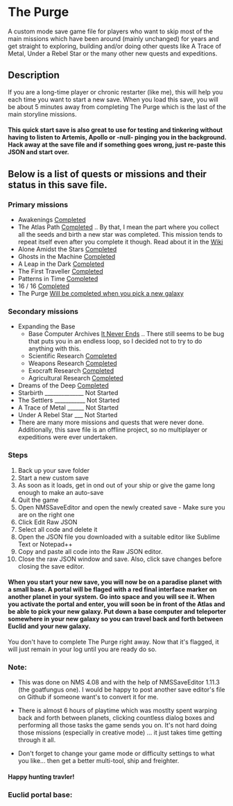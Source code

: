 # The Purge

A custom mode save game file for players who want to skip most of the main missions which have been around (mainly unchanged) for years and get straight to exploring, building and/or doing other quests like A Trace of Metal, Under a Rebel Star or the many other new quests and expeditions.

## Description

If you are a long-time player or chronic restarter (like me), this will help you each time you want to start a new save. When you load this save, you will be about 5 minutes away from completing The Purge which is the last of the main storyline missions.
#### This quick start save is also great to use for testing and tinkering without having to listen to Artemis, Apollo or -null- pinging you in the background. Hack away at the save file and if something goes wrong, just re-paste this JSON and start over.

##     

## Below is a list of quests or missions and their status in this save file.

### Primary missions

* Awakenings [Completed](https://nomanssky.fandom.com/wiki/Awakenings)
* The Atlas Path [Completed](https://nomanssky.fandom.com/wiki/The_Atlas_Path#The_Final_Atlas_Interface) .. By that, I mean the part where you collect all the seeds and birth a new star was completed. This mission tends to repeat itself even after you complete it though. Read about it in the [Wiki](https://nomanssky.fandom.com/wiki/The_Atlas_Path#Completion_and_Mission_Log)
* Alone Amidst the Stars [Completed](https://nomanssky.fandom.com/wiki/Alone_Amidst_the_Stars)
* Ghosts in the Machine [Completed](https://nomanssky.fandom.com/wiki/Ghosts_in_the_Machine)
* A Leap in the Dark [Completed](https://nomanssky.fandom.com/wiki/A_Leap_in_the_Dark)
* The First Traveller [Completed](https://nomanssky.fandom.com/wiki/The_First_Traveller)
* Patterns in Time [Completed](https://nomanssky.fandom.com/wiki/Patterns_in_Time)
* 16 / 16 [Completed](https://nomanssky.fandom.com/wiki/16_/_16)
* The Purge [Will be completed when you pick a new galaxy](https://nomanssky.fandom.com/wiki/The_Purge)

### Secondary missions

* Expanding the Base
    * Base Computer Archives [It Never Ends](https://nomanssky.fandom.com/wiki/Base_Computer_Archives) .. There still seems to be bug that puts you in an endless loop, so I decided not to try to do anything with this.
    * Scientific Research [Completed](https://nomanssky.fandom.com/wiki/Scientific_Research)
    * Weapons Research [Completed](https://nomanssky.fandom.com/wiki/Weapons_Research)
    * Exocraft Research [Completed](https://nomanssky.fandom.com/wiki/Exocraft_Technician)
    * Agricultural Research [Completed](https://nomanssky.fandom.com/wiki/Agricultural_Research)
* Dreams of the Deep [Completed](https://nomanssky.fandom.com/wiki/Dreams_of_the_Deep)
* Starbirth ______________ Not Started
* The Settlers ___________ Not Started
* A Trace of Metal ______ Not Started
* Under A Rebel Star ___ Not Started
* There are many more missions and quests that were never done. Additionally, this save file is an offline project, so no multiplayer or expeditions were ever undertaken.

### Steps

1.  Back up your save folder
2.  Start a new custom save
3.  As soon as it loads, get in ond out of your ship or give the game long enough to make an auto-save
4.  Quit the game
5.  Open NMSSaveEditor and open the newly created save - Make sure you are on the right one
6.  Click Edit Raw JSON
7.  Select all code and delete it
8.  Open the JSON file you downloaded with a suitable editor like Sublime Text or Notepad++ 
9.  Copy and paste all code into the Raw JSON editor.
10. Close the raw JSON window and save. Also, click save changes before closing the save editor.

#### When you start your new save, you will now be on a paradise planet with a small base. A portal will be flaged with a red final interface marker on another planet in your system. Go into space and you will see it. When you activate the portal and enter, you will soon be in front of the Atlas and be able to pick your new galaxy. Put down a base computer and teleporter somewhere in your new galaxy so you can travel back and forth between Euclid and your new galaxy.

You don't have to complete The Purge right away. Now that it's flagged, it will just remain in your log until you are ready do so.

#### 

### Note:
* This was done on NMS 4.08 and with the help of NMSSaveEditor 1.11.3 (the goatfungus one). I would be happy to post another save editor's file on Github if someone want's to convert it for me.

* There is almost 6 hours of playtime which was mostlty spent warping back and forth between planets, clicking countless dialog boxes and performing all those tasks the game sends you on. It's not hard doing those missions (especially in creative mode) ... it just takes time getting through it all.

* Don't forget to change your game mode or difficulty settings to what you like... then get a better multi-tool, ship and freighter.
#### Happy hunting travler!

#### 



### Euclid portal base:




